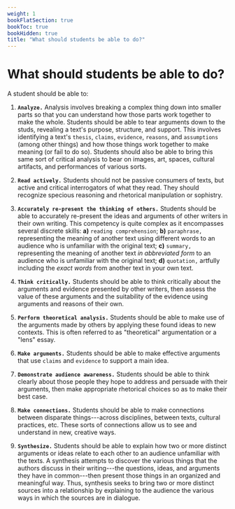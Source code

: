 ```yaml
---
weight: 1
bookFlatSection: true
bookToc: true
bookHidden: true
title: "What should students be able to do?"
---
```


<!---

# What does it mean to be educated?

Some years ago historian William Cronon [asked](https://www.williamcronon.net/writing/only_connect.html) "What does it mean to be a liberally educated person?" 

> It seems such a simple question, especially given the frequency with which colleges and universities genuflect toward this well-worn phrase as the central icon of their institutional missions. Mantra-like, the words are endlessly repeated, starting in the glossy admissions brochures that high school students receive by the hundreds in their mailboxes and continuing right down to the last tired invocations they hear on commencement day. It would be surprising indeed if the phrase did not begin to sound at least a little empty after so much repetition, and surely undergraduates can be forgiven if they eventually regard liberal education as either a marketing ploy or a shibboleth. Yet many of us continue to place great stock in these words, believing them to describe one of the ultimate goods that a college or university should serve. So what exactly do we mean by liberal education, and why do we care so much about it?

In answering his own query, Cronon elaborates ten characteristics of the liberally educated person. And yet, as he concludes, he states that his original question is "misleading" in that it suggests that education is like a commodity that we may possess at the end of a process of education. "Nothing could be further from the truth," he writes. "A liberal education is not something any of us ever *achieve*; it is not a *state*." Rather, it is a way of living in the face of our own ignorance, a way of groping toward wisdom in full recognition of our own folly, a way of educating ourselves without any illusion that our educations will ever be complete." 

This seems a wise observation and it comports with my understanding about the nature and purpose of education and the nature and purpose of the writing classroom. With that caveat in mind, I'll offer my list of ten attributes of the liberally educated person, focusing on competencies and skills in the rhetorical arts.

--->

# What should students be able to do?

A student should be able to: 

1. **`Analyze.`** Analysis involves breaking a complex thing down into smaller parts so that you can understand how those parts work together to make the whole. Students should be able to tear arguments down to the studs, revealing a text's purpose, structure, and support. This involves identifying a text's `thesis`, `claims`, `evidence`, `reasons`, and `assumptions` (among other things) and how those things work together to make meaning (or fail to do so). Students should also be able to bring this same sort of critical analysis to bear on images, art, spaces, cultural artifacts, and performances of various sorts.

2. **`Read actively.`** Students should not be passive consumers of texts, but active and critical interrogators of what they read. They should recognize specious reasoning and rhetorical manipulation or sophistry.

3. **`Accurately re-present the thinking of others.`** Students should be able to accurately re-present the ideas and arguments of other writers in their own writing. This competency is quite complex as it encompasses several discrete skills: **a)** `reading comprehension`; **b)** `paraphrase,` representing the meaning of another text using different words to an audience who is unfamiliar with the original text; **c)** `summary,` representing the meaning of another text *in abbreviated form* to an audience who is unfamiliar with the original text; **d)** `quotation,` artfully including the *exact words* from another text in your own text.

4. **`Think critically.`** Students should be able to think critically about the arguments and evidence presented by other writers, then assess the value of these arguments and the suitability of the evidence using arguments and reasons of their own.

5. **`Perform theoretical analysis.`** Students should be able to make use of the arguments made by others by applying these found ideas to new contexts. This is often referred to as "theoretical" argumentation or a "lens" essay.

6. **`Make arguments.`** Students should be able to make effective arguments that use `claims` and `evidence` to support a main idea.

7. **`Demonstrate audience awareness.`** Students should be able to think clearly about those people they hope to address and persuade with their arguments, then make appropriate rhetorical choices so as to make their best case.

8. **`Make connections.`** Students should be able to make connections between disparate things---across disciplines, between texts, cultural practices, etc. These sorts of connections allow us to see and understand in new, creative ways. 

9. **`Synthesize.`** Students should be able to explain how two or more distinct arguments or ideas relate to each other to an audience unfamiliar with the texts. A synthesis attempts to discover the various things that the authors discuss in their writing---the questions, ideas, and arguments they have in common---then present those things in an organized and meaningful way. Thus, synthesis seeks to bring two or more distinct sources into a relationship by explaining to the audience the various ways in which the sources are in dialogue.

